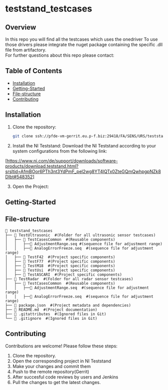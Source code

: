 # teststand_testcases

## Overview
In this repo you will find all the testcases which uses the onedriver 
To use those drivers please integrate the nuget package containing the specific .dll file from artifactory. <br/> 
For further questions about this repo please contact:<br/>  

## Table of Contents
- [Installation](#Installation)
- [Getting-Started](#Getting-Started)
- [File-structure](#File-structure)
- [Contributing](#contributing)

## Installation
1. Clone the repository:

   ```sh
   git clone ssh://pfde-vm-gerrit.eu.p-f.biz:29418/FA/SENS/URS/teststand_testcases
   ```

2. Install the NI Teststand:
Download the NI Teststand according to your system configurations from the following link:

[https://www.ni.com/de/support/downloads/software-products/download.teststand.html?srsltid=AfmBOor6PTh3nt3YdPmF_pel2wg8YT4lQTx0ZteGQmQwhpgpNZk8DIbt#548352]

3. Open the Project:


## Getting-Started


## File-structure
```
📂 teststand_testcases
├── 📂 TestUltrasonic  #(Folder for all ultrasonic sensor testcases)
│   ├── 📂 TestCasesCommon  #(Reusable components)
│   │   ├──📄 AdjustmentRange.seq #(sequence file for adjustment range)
│   │   ├──📄 AnalogErrorFreeze.seq  #(sequence file for adjustment range)
│   ├── 📂 TestF42  #(Project specific components)
│   ├── 📂 TestF77  #(Project specific components)
│   ├── 📂 TestM18  #(Project specific components)
│   ├── 📂 TestUsi  #(Project specific components)
│   ├── 📂 TestASCARI  #(Project specific components)
├── 📂 TestRadar  #(Folder for all radar sensor testcases)
│   ├── 📂 TestCasesCommon  #(Reusable components)
│   │   ├──📄 AdjustmentRange.seq  #(sequence file for adjustment range)
│   │   ├──📄 AnalogErrorFreeze.seq  #(sequence file for adjustment range)
├── 📄 package.json  #(Project metadata and dependencies)
├── 📄 README.md  #(Project documentation)
├── 📄 .gitattributes  #(Ignored files in Git)
└── 📄 .gitignore  #(Ignored files in Git)
```
## Contributing
Contributions are welcome! Please follow these steps:
1. Clone the repository.
2. Open the corresponding project in NI Teststand
3. Make your changes and commit them
4. Push to the remote repository(Gerrit)
5. After succesful code reviews by users and Jenkins
5. Pull the changes to get the latest changes.
